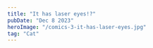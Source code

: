 ```yaml
---
title: "It has laser eyes!?"
pubDate: "Dec 8 2023"
heroImage: "/comics-3-it-has-laser-eyes.jpg"
tag: "Cat"
---
```

